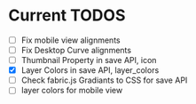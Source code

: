 # Current TODOS

- [ ] Fix mobile view alignments
- [ ] Fix Desktop Curve alignments
- [ ] Thumbnail Property in save API, icon
- [x] Layer Colors in save API, layer_colors
- [ ] Check fabric.js Gradiants to CSS for save API
- [ ] layer colors for mobile view
